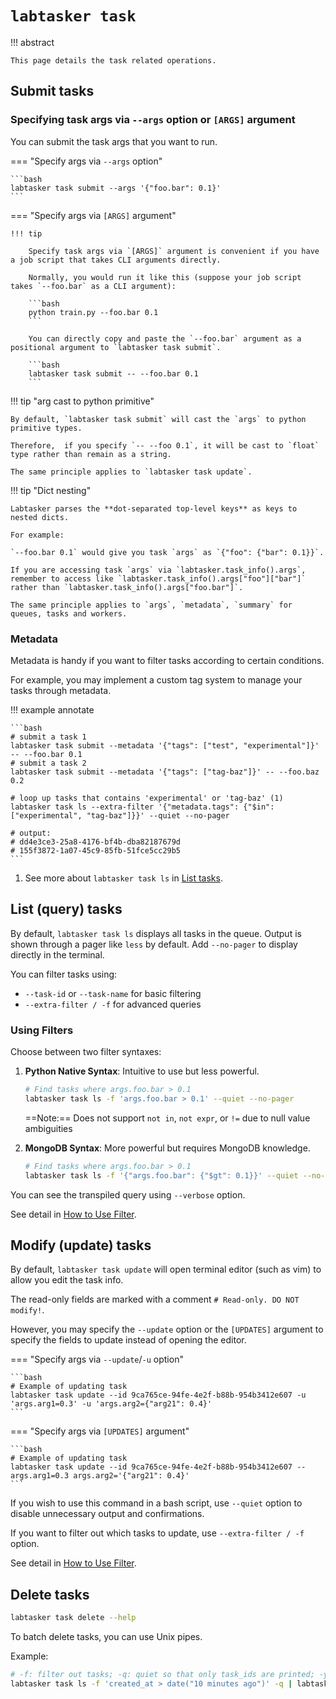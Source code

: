 # `labtasker task`

!!! abstract

    This page details the task related operations.

## Submit tasks

### Specifying task args via `--args` option or `[ARGS]` argument

You can submit the task args that you want to run.

=== "Specify args via `--args` option"

    ```bash
    labtasker task submit --args '{"foo.bar": 0.1}'
    ```

=== "Specify args via `[ARGS]` argument"

    !!! tip

        Specify task args via `[ARGS]` argument is convenient if you have a job script that takes CLI arguments directly.

        Normally, you would run it like this (suppose your job script takes `--foo.bar` as a CLI argument):

        ```bash
        python train.py --foo.bar 0.1
        ```

        You can directly copy and paste the `--foo.bar` argument as a positional argument to `labtasker task submit`.

        ```bash
        labtasker task submit -- --foo.bar 0.1
        ```

!!! tip "arg cast to python primitive"

    By default, `labtasker task submit` will cast the `args` to python primitive types.

    Therefore,  if you specify `-- --foo 0.1`, it will be cast to `float` type rather than remain as a string.

    The same principle applies to `labtasker task update`.

!!! tip "Dict nesting"

    Labtasker parses the **dot-separated top-level keys** as keys to nested dicts.

    For example:

    `--foo.bar 0.1` would give you task `args` as `{"foo": {"bar": 0.1}}`.

    If you are accessing task `args` via `labtasker.task_info().args`,
    remember to access like `labtasker.task_info().args["foo"]["bar"]` rather than `labtasker.task_info().args["foo.bar"]`.

    The same principle applies to `args`, `metadata`, `summary` for queues, tasks and workers.

### Metadata

Metadata is handy if you want to filter tasks according to certain conditions.

For example, you may implement a custom tag system to manage your tasks through metadata.

!!! example annotate

    ```bash
    # submit a task 1
    labtasker task submit --metadata '{"tags": ["test", "experimental"]}' -- --foo.bar 0.1
    # submit a task 2
    labtasker task submit --metadata '{"tags": ["tag-baz"]}' -- --foo.baz 0.2

    # loop up tasks that contains 'experimental' or 'tag-baz' (1)
    labtasker task ls --extra-filter '{"metadata.tags": {"$in": ["experimental", "tag-baz"]}}' --quiet --no-pager

    # output:
    # dd4e3ce3-25a8-4176-bf4b-dba82187679d
    # 155f3872-1a07-45c9-85fb-51fce5cc29b5
    ```

1. See more about `labtasker task ls` in [List tasks](#list-query-tasks).

## List (query) tasks

By default, `labtasker task ls` displays all tasks in the queue. Output is shown through a pager like `less` by default. Add `--no-pager` to display directly in the terminal.

You can filter tasks using:

- `--task-id` or `--task-name` for basic filtering
- `--extra-filter / -f` for advanced queries

### Using Filters

Choose between two filter syntaxes:

1. **Python Native Syntax**: Intuitive to use but less powerful.
   ```bash
   # Find tasks where args.foo.bar > 0.1
   labtasker task ls -f 'args.foo.bar > 0.1' --quiet --no-pager
   ```
   ==Note:== Does not support `not in`, `not expr`, or `!=` due to null value ambiguities

2. **MongoDB Syntax**: More powerful but requires MongoDB knowledge.
   ```bash
   # Find tasks where args.foo.bar > 0.1
   labtasker task ls -f '{"args.foo.bar": {"$gt": 0.1}}' --quiet --no-pager
   ```

You can see the transpiled query using `--verbose` option.

See detail in [How to Use Filter](./filter.md).

## Modify (update) tasks

By default, `labtasker task update` will open terminal editor (such as vim) to allow you edit the task info.

The read-only fields are marked with a comment `# Read-only. DO NOT modify!`.

However, you may specify the `--update` option or the `[UPDATES]` argument to specify the fields to update instead of
opening the editor.

=== "Specify args via `--update`/`-u` option"

    ```bash
    # Example of updating task
    labtasker task update --id 9ca765ce-94fe-4e2f-b88b-954b3412e607 -u 'args.arg1=0.3' -u 'args.arg2={"arg21": 0.4}'
    ```

=== "Specify args via `[UPDATES]` argument"

    ```bash
    # Example of updating task
    labtasker task update --id 9ca765ce-94fe-4e2f-b88b-954b3412e607 -- args.arg1=0.3 args.arg2='{"arg21": 0.4}'
    ```

If you wish to use this command in a bash script, use `--quiet` option to disable unnecessary output and confirmations.

If you want to filter out which tasks to update, use `--extra-filter / -f` option.

See detail in [How to Use Filter](./filter.md).

## Delete tasks

```bash
labtasker task delete --help
```

To batch delete tasks, you can use Unix pipes.

Example:

```bash
# -f: filter out tasks; -q: quiet so that only task_ids are printed; -y: skip confirmation
labtasker task ls -f 'created_at > date("10 minutes ago")' -q | labtasker task delete -y
```
